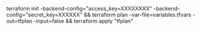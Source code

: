 terraform init -backend-config="access_key=XXXXXXXX" -backend-config="secret_key=XXXXXX" && terraform plan -var-file=variables.tfvars -out=tfplan -input=false && terraform apply "tfplan"